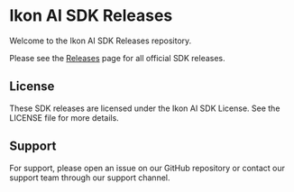 # Ikon AI SDK Releases

Welcome to the Ikon AI SDK Releases repository.

Please see the [Releases](https://github.com/ikonlive/ikon-sdk-releases/releases) page for all official SDK releases.

## License

These SDK releases are licensed under the Ikon AI SDK License. See the LICENSE file for more details.

## Support

For support, please open an issue on our GitHub repository or contact our support team through our support channel.
